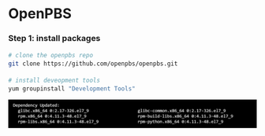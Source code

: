 # OpenPBS

### Step 1: install packages
```bash
# clone the openpbs repo
git clone https://github.com/openpbs/openpbs.git

# install deveopment tools
yum groupinstall "Development Tools"


```
![](./images/1.jpg)